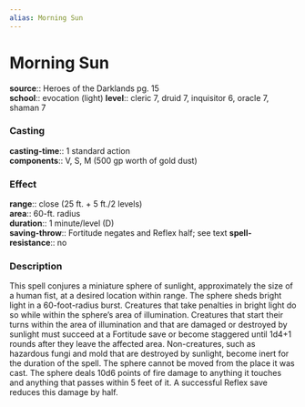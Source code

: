 ```yaml
---
alias: Morning Sun
---
```


# Morning Sun 

**source**:: Heroes of the Darklands pg. 15  
**school**:: evocation (light)
**level**:: cleric 7, druid 7, inquisitor 6, oracle 7, shaman 7

### Casting 

**casting-time**:: 1 standard action  
**components**:: V, S, M (500 gp worth of gold dust)

### Effect 

**range**:: close (25 ft. + 5 ft./2 levels)  
**area**:: 60-ft. radius  
**duration**:: 1 minute/level (D)  
**saving-throw**:: Fortitude negates and Reflex half; see text
**spell-resistance**:: no

### Description 

This spell conjures a miniature sphere of sunlight, approximately the size of a human fist, at a desired location within range. The sphere sheds bright light in a 60-foot-radius burst. Creatures that take penalties in bright light do so while within the sphere’s area of illumination. Creatures that start their turns within the area of illumination and that are damaged or destroyed by sunlight must succeed at a Fortitude save or become staggered until 1d4+1 rounds after they leave the affected area. Non-creatures, such as hazardous fungi and mold that are destroyed by sunlight, become inert for the duration of the spell. The sphere cannot be moved from the place it was cast. The sphere deals 10d6 points of fire damage to anything it touches and anything that passes within 5 feet of it. A successful Reflex save reduces this damage by half.
